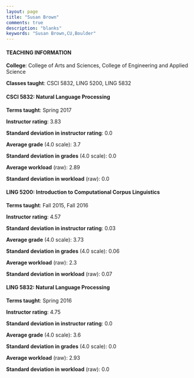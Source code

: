 ```yaml
---
layout: page
title: "Susan Brown" 
comments: true
description: "blanks"
keywords: "Susan Brown,CU,Boulder"
---
```

<head>
<script src="https://ajax.googleapis.com/ajax/libs/jquery/2.1.3/jquery.min.js"></script>
<script src="https://dl.dropboxusercontent.com/s/pc42nxpaw1ea4o9/highcharts.js?dl=0"></script>
<!-- <script src="../assets/js/highcharts.js"></script> -->
<style type="text/css">@font-face {
	font-family: "Bebas Neue";
	src: url(https://www.filehosting.org/file/details/544349/BebasNeue Regular.otf) format("opentype");
	}
	h1.Bebas { 
		font-family: "Bebas Neue", Verdana, Tahoma;
	}
</style>
</head>
	   
#### TEACHING INFORMATION

**College**: College of Arts and Sciences, College of Engineering and Applied Science

**Classes taught**: CSCI 5832, LING 5200, LING 5832

#### CSCI 5832: Natural Language Processing

**Terms taught**: Spring 2017

**Instructor rating**: 3.83

**Standard deviation in instructor rating**: 0.0

**Average grade** (4.0 scale): 3.7

**Standard deviation in grades** (4.0 scale): 0.0

**Average workload** (raw): 2.89

**Standard deviation in workload** (raw): 0.0

#### LING 5200: Introduction to Computational Corpus Linguistics

**Terms taught**: Fall 2015, Fall 2016

**Instructor rating**: 4.57

**Standard deviation in instructor rating**: 0.03

**Average grade** (4.0 scale): 3.73

**Standard deviation in grades** (4.0 scale): 0.06

**Average workload** (raw): 2.3

**Standard deviation in workload** (raw): 0.07

#### LING 5832: Natural Language Processing

**Terms taught**: Spring 2016

**Instructor rating**: 4.75

**Standard deviation in instructor rating**: 0.0

**Average grade** (4.0 scale): 3.6

**Standard deviation in grades** (4.0 scale): 0.0

**Average workload** (raw): 2.93

**Standard deviation in workload** (raw): 0.0

